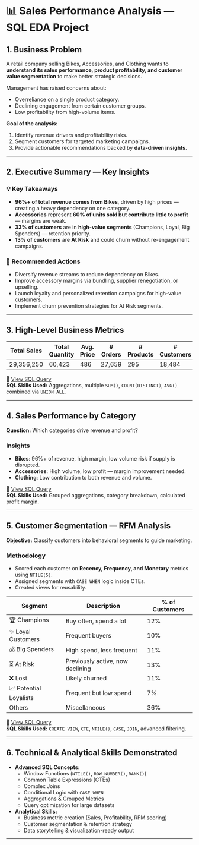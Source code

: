 # 📊 Sales Performance Analysis — SQL EDA Project

## 1. Business Problem
A retail company selling Bikes, Accessories, and Clothing wants to **understand its sales performance, product profitability, and customer value segmentation** to make better strategic decisions.

Management has raised concerns about:
- Overreliance on a single product category.
- Declining engagement from certain customer groups.
- Low profitability from high-volume items.

**Goal of the analysis:**
1. Identify revenue drivers and profitability risks.  
2. Segment customers for targeted marketing campaigns.  
3. Provide actionable recommendations backed by **data-driven insights**.

---

## 2. Executive Summary — Key Insights

### 💡 Key Takeaways
- **96%+ of total revenue comes from Bikes**, driven by high prices — creating a heavy dependency on one category.  
- **Accessories** represent **60% of units sold but contribute little to profit** — margins are weak.  
- **33% of customers** are in **high-value segments** (Champions, Loyal, Big Spenders) — retention priority.  
- **13% of customers** are **At Risk** and could churn without re-engagement campaigns.  

### 📌 Recommended Actions
- Diversify revenue streams to reduce dependency on Bikes.  
- Improve accessory margins via bundling, supplier renegotiation, or upselling.  
- Launch loyalty and personalized retention campaigns for high-value customers.  
- Implement churn prevention strategies for At Risk segments.

---

## 3. High-Level Business Metrics
| **Total Sales** | **Total Quantity** | **Avg. Price** | **# Orders** | **# Products** | **# Customers** |
|-----------------|--------------------|----------------|--------------|----------------|-----------------|
| 29,356,250      | 60,423             | 486            | 27,659       | 295            | 18,484          |

📂 [View SQL Query](scripts/1_Business_metrics.sql)  
**SQL Skills Used:** Aggregations, multiple `SUM()`, `COUNT(DISTINCT)`, `AVG()` combined via `UNION ALL`.

---

## 4. Sales Performance by Category
**Question:** Which categories drive revenue and profit?

### Insights
- **Bikes**: 96%+ of revenue, high margin, low volume risk if supply is disrupted.  
- **Accessories**: High volume, low profit — margin improvement needed.  
- **Clothing**: Low contribution to both revenue and volume.

📂 [View SQL Query](scripts/2_categories_performance.sql)  
**SQL Skills Used:** Grouped aggregations, category breakdown, calculated profit margin.

---

## 5. Customer Segmentation — RFM Analysis
**Objective:** Classify customers into behavioral segments to guide marketing.

### Methodology
- Scored each customer on **Recency, Frequency, and Monetary** metrics using `NTILE(5)`.
- Assigned segments with `CASE WHEN` logic inside CTEs.
- Created views for reusability.

| Segment | Description | % of Customers |
|---------|-------------|----------------|
| 🏆 Champions | Buy often, spend a lot | 12% |
| ✨ Loyal Customers | Frequent buyers | 10% |
| 💰 Big Spenders | High spend, less frequent | 11% |
| ⏳ At Risk | Previously active, now declining | 13% |
| ❌ Lost | Likely churned | 11% |
| 📈 Potential Loyalists | Frequent but low spend | 7% |
| Others | Miscellaneous | 36% |

📂 [View SQL Query](scripts/3_customers_segementation.sql)  
**SQL Skills Used:** `CREATE VIEW`, `CTE`, `NTILE()`, `CASE`, `JOIN`, advanced filtering.

---

## 6. Technical & Analytical Skills Demonstrated
- **Advanced SQL Concepts:**
  - Window Functions (`NTILE()`, `ROW_NUMBER()`, `RANK()`)
  - Common Table Expressions (CTEs)
  - Complex Joins
  - Conditional Logic with `CASE WHEN`
  - Aggregations & Grouped Metrics
  - Query optimization for large datasets
- **Analytical Skills:**
  - Business metric creation (Sales, Profitability, RFM scoring)
  - Customer segmentation & retention strategy
  - Data storytelling & visualization-ready output

---
